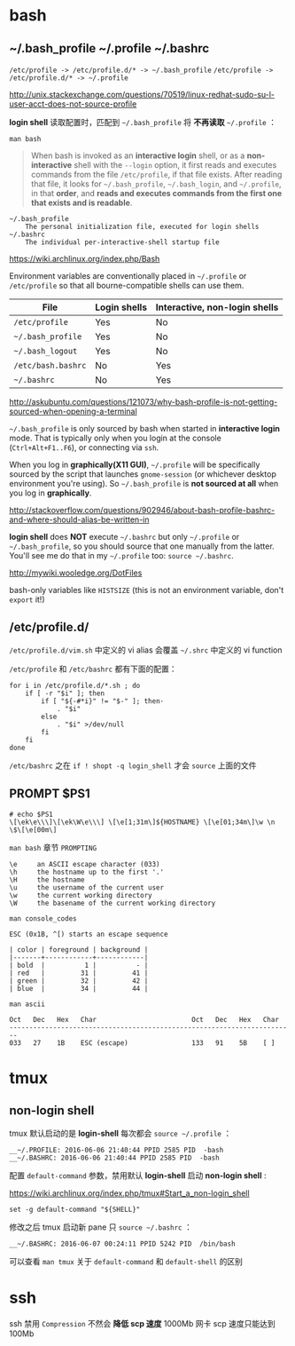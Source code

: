 
# bash

## ~/.bash_profile ~/.profile ~/.bashrc

`/etc/profile -> /etc/profile.d/* -> ~/.bash_profile`
`/etc/profile -> /etc/profile.d/* -> ~/.profile`

http://unix.stackexchange.com/questions/70519/linux-redhat-sudo-su-l-user-acct-does-not-source-profile

**login shell** 读取配置时，匹配到 `~/.bash_profile` 将 **不再读取** `~/.profile` ：

`man bash`

> When  bash  is  invoked  as  an **interactive login** shell, or as a **non-interactive** shell with the `--login` option, it first reads and executes commands from the file `/etc/profile`,  if  that  file  exists.   After  reading that file, it looks for `~/.bash_profile`, `~/.bash_login`, and `~/.profile`, in that **order**, and **reads and executes commands from the first one that exists and is readable**.

```
~/.bash_profile
    The personal initialization file, executed for login shells
~/.bashrc
    The individual per-interactive-shell startup file
```

https://wiki.archlinux.org/index.php/Bash

Environment variables are conventionally placed in `~/.profile` or `/etc/profile` so that all bourne-compatible shells can use them.

| File               | Login shells | Interactive, non-login shells |
|--------------------|--------------|-------------------------------|
| `/etc/profile`     | Yes          | No                            |
| `~/.bash_profile`  | Yes          | No                            |
| `~/.bash_logout`   | Yes          | No                            |
| `/etc/bash.bashrc` | No           | Yes                           |
| `~/.bashrc`        | No           | Yes                           |


http://askubuntu.com/questions/121073/why-bash-profile-is-not-getting-sourced-when-opening-a-terminal

`~/.bash_profile` is only sourced by bash when started in **interactive login** mode. That is typically only when you login at the console (`Ctrl+Alt+F1..F6`), or connecting via `ssh`.

When you log in **graphically(X11 GUI)**, `~/.profile` will be specifically sourced by the script that launches `gnome-session` (or whichever desktop environment you're using). So `~/.bash_profile` is **not sourced at all** when you log in **graphically**.

http://stackoverflow.com/questions/902946/about-bash-profile-bashrc-and-where-should-alias-be-written-in

**login shell** does **NOT** execute `~/.bashrc` but only `~/.profile` or `~/.bash_profile`, so you should source that one manually from the latter. You'll see me do that in my `~/.profile` too: `source ~/.bashrc`.

http://mywiki.wooledge.org/DotFiles

bash-only variables like `HISTSIZE` (this is not an environment variable, don't `export` it!)

## /etc/profile.d/

`/etc/profile.d/vim.sh` 中定义的 vi alias 会覆盖 `~/.shrc` 中定义的 vi function

`/etc/profile` 和 `/etc/bashrc` 都有下面的配置：


```
for i in /etc/profile.d/*.sh ; do
    if [ -r "$i" ]; then
        if [ "${-#*i}" != "$-" ]; then·
            . "$i"
        else
            . "$i" >/dev/null
        fi
    fi
done
```

`/etc/bashrc` 之在 `if ! shopt -q login_shell` 才会 `source` 上面的文件


## PROMPT $PS1

    # echo $PS1
    \[\ek\e\\\]\[\ek\W\e\\\] \[\e[1;31m\]${HOSTNAME} \[\e[01;34m\]\w \n \$\[\e[00m\]

`man bash` 章节 `PROMPTING`

    \e     an ASCII escape character (033)
    \h     the hostname up to the first '.'
    \H     the hostname
    \u     the username of the current user
    \w     the current working directory
    \W     the basename of the current working directory

`man console_codes`

    ESC (0x1B, ^[) starts an escape sequence

    | color | foreground | background |
    |-------+------------+------------|
    | bold  |          1 |          - |
    | red   |         31 |         41 |
    | green |         32 |         42 |
    | blue  |         34 |         44 |

`man ascii`

    Oct   Dec   Hex   Char                        Oct   Dec   Hex   Char
    ------------------------------------------------------------------------
    033   27    1B    ESC (escape)                133   91    5B    [ ]

# tmux

## non-login shell

tmux 默认启动的是 **login-shell** 每次都会 `source ~/.profile` ：

    __~/.PROFILE: 2016-06-06 21:40:44 PPID 2585 PID  -bash
    __~/.BASHRC: 2016-06-06 21:40:44 PPID 2585 PID  -bash

配置 `default-command` 参数，禁用默认 **login-shell** 启动 **non-login shell** :

https://wiki.archlinux.org/index.php/tmux#Start_a_non-login_shell

    set -g default-command "${SHELL}"

修改之后 tmux 启动新 pane 只 `source ~/.bashrc` ：

    __~/.BASHRC: 2016-06-07 00:24:11 PPID 5242 PID  /bin/bash

可以查看 `man tmux` 关于 `default-command` 和 `default-shell` 的区别

# ssh

ssh 禁用 `Compression` 不然会 **降低 scp 速度** 1000Mb 网卡 scp 速度只能达到 100Mb






